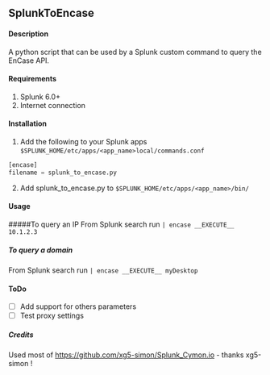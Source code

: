 ## SplunkToEncase


#### Description

A python script that can be used by a Splunk custom command to query the EnCase API.

#### Requirements

1. Splunk 6.0+ 
2. Internet connection

#### Installation

1. Add the following to your Splunk apps `$SPLUNK_HOME/etc/apps/<app_name>local/commands.conf`
```python
[encase]
filename = splunk_to_encase.py
```
2. Add splunk_to_encase.py to `$SPLUNK_HOME/etc/apps/<app_name>/bin/`

#### Usage
#####To query an IP
From Splunk search run `| encase __EXECUTE__ 10.1.2.3`

##### To query a domain
From Splunk search run `| encase __EXECUTE__ myDesktop `

#### ToDo

- [ ] Add support for others parameters
- [ ] Test proxy settings

##### Credits
Used most of https://github.com/xg5-simon/Splunk_Cymon.io - thanks xg5-simon !

